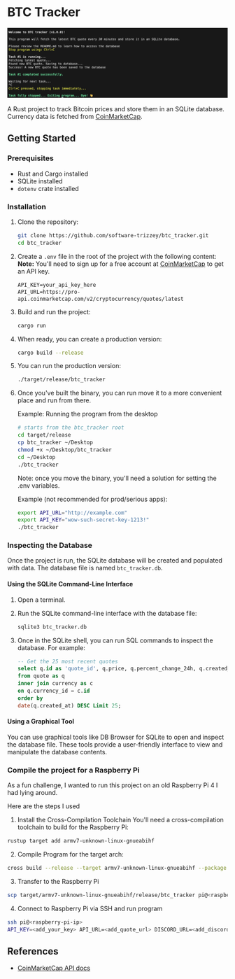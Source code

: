 # BTC Tracker

<img src="tracker_demo.png" alt="Program demo image" width="620px"/>

A Rust project to track Bitcoin prices and store them in an SQLite database.
Currency data is fetched from [CoinMarketCap](https://coinmarketcap.com/).

## Getting Started

### Prerequisites

- Rust and Cargo installed
- SQLite installed
- `dotenv` crate installed

### Installation

1. Clone the repository:

   ```sh
   git clone https://github.com/software-trizzey/btc_tracker.git
   cd btc_tracker
   ```
2. Create a `.env` file in the root of the project with the following content:
   **Note:** You'll need to sign up for a free account at [CoinMarketCap](https://coinmarketcap.com/) to get an API key.

   ```env
   API_KEY=your_api_key_here
   API_URL=https://pro-api.coinmarketcap.com/v2/cryptocurrency/quotes/latest
   ```
3. Build and run the project:

   ```sh
   cargo run
   ```
4. When ready, you can create a production version:

   ```sh
   cargo build --release
   ```
5. You can run the production version:

   ```sh
   ./target/release/btc_tracker
   ```
6. Once you've built the binary, you can run move it to a more convenient place and run from there.

   Example: Running the program from the desktop

   ```sh
   # starts from the btc_tracker root
   cd target/release
   cp btc_tracker ~/Desktop
   chmod +x ~/Desktop/btc_tracker
   cd ~/Desktop
   ./btc_tracker
   ```

   Note: once you move the binary, you'll need a solution for setting the .env variables.

   Example (not recommended for prod/serious apps):

   ```sh
   export API_URL="http://example.com"
   export API_KEY="wow-such-secret-key-1213!"
   ./btc_tracker
   ```

### Inspecting the Database

Once the project is run, the SQLite database will be created and populated with data. The database file is named `btc_tracker.db`.

#### Using the SQLite Command-Line Interface

1. Open a terminal.
2. Run the SQLite command-line interface with the database file:

   ```sh
   sqlite3 btc_tracker.db
   ```
3. Once in the SQLite shell, you can run SQL commands to inspect the database. For example:

   ```sql
   -- Get the 25 most recent quotes
   select q.id as 'quote_id', q.price, q.percent_change_24h, q.created_at, c.name, c.symbol
   from quote as q
   inner join currency as c
   on q.currency_id = c.id
   order by
   date(q.created_at) DESC Limit 25;
   ```

#### Using a Graphical Tool

You can use graphical tools like DB Browser for SQLite to open and inspect the database file. These tools provide a user-friendly interface to view and manipulate the database contents.

### Compile the project for a Raspberry Pi

As a fun challenge, I wanted to run this project on an old Raspberry Pi 4 I had lying around.

Here are the steps I used

1. Install the Cross-Compilation Toolchain You'll need a cross-compilation toolchain to build for the Raspberry Pi:

```bash
rustup target add armv7-unknown-linux-gnueabihf
```

2. Compile Program for the target arch:

```bash
cross build --release --target armv7-unknown-linux-gnueabihf --package btc_tracker
```

3. Transfer to the Raspberry Pi

```bash
scp target/armv7-unknown-linux-gnueabihf/release/btc_tracker pi@<raspberry-pi-ip>:/home/pi/
```

4. Connect to Raspberry Pi via SSH and run program

```bash
ssh pi@<raspberry-pi-ip>
API_KEY=<add_your_key> API_URL=<add_quote_url> DISCORD_URL=<add_discord_webhook_url> MINIMUM_BUY_PRICE=<set_notify_price> ./btc_tracker
```


## References

- [CoinMarketCap API docs](https://coinmarketcap.com/api/documentation/v1/#operation/getV2CryptocurrencyOhlcvLatest)
